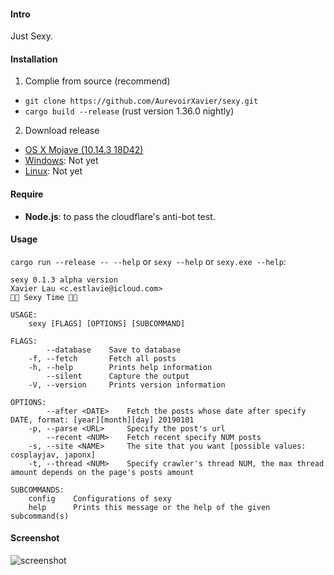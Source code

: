 #### Intro

Just Sexy.

#### Installation

1.  Complie from source (recommend)
   - `git clone https://github.com/AurevoirXavier/sexy.git`
   - `cargo build --release` (rust version 1.36.0 nightly)
2.  Download release
   - [OS X Mojave (10.14.3 18D42)](https://github.com/AurevoirXavier/sexy/releases/download/v0.1.3-beta/sexy)
   - [Windows](#): Not yet
   - [Linux](#): Not yet
   
 #### Require
 
 - **Node.js**: to pass the cloudflare's anti-bot test.

#### Usage

`cargo run --release -- --help` or `sexy --help` or `sexy.exe --help`:

```text
sexy 0.1.3 alpha version
Xavier Lau <c.estlavie@icloud.com>
🎉🎉 Sexy Time 🎉🎉

USAGE:
    sexy [FLAGS] [OPTIONS] [SUBCOMMAND]

FLAGS:
        --database    Save to database
    -f, --fetch       Fetch all posts
    -h, --help        Prints help information
        --silent      Capture the output
    -V, --version     Prints version information

OPTIONS:
        --after <DATE>    Fetch the posts whose date after specify DATE, format: [year][month][day] 20190101
    -p, --parse <URL>     Specify the post's url
        --recent <NUM>    Fetch recent specify NUM posts
    -s, --site <NAME>     The site that you want [possible values: cosplayjav, japonx]
    -t, --thread <NUM>    Specify crawler's thread NUM, the max thread amount depends on the page's posts amount

SUBCOMMANDS:
    config    Configurations of sexy
    help      Prints this message or the help of the given subcommand(s)
```

#### Screenshot

![screenshot](demo.png)
